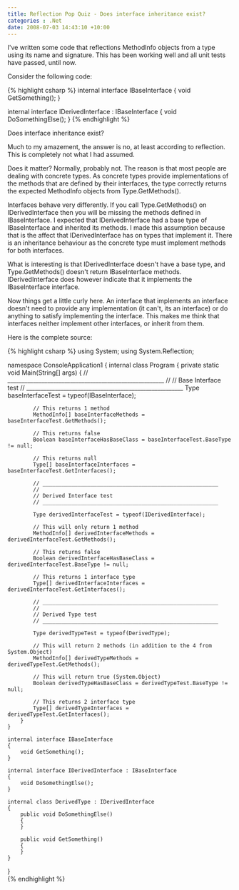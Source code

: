 ```yaml
---
title: Reflection Pop Quiz - Does interface inheritance exist?
categories : .Net
date: 2008-07-03 14:43:10 +10:00
---
```


I've written some code that reflections MethodInfo objects from a type using its name and signature. This has been working well and all unit tests have passed, until now. 

Consider the following code:

<!--more-->

{% highlight csharp %}
internal interface IBaseInterface
{
    void GetSomething();
}
    
internal interface IDerivedInterface : IBaseInterface
{
    void DoSomethingElse();
}
{% endhighlight %}

Does interface inheritance exist?

Much to my amazement, the answer is no, at least according to reflection. This is completely not what I had assumed.

Does it matter? Normally, probably not. The reason is that most people are dealing with concrete types. As concrete types provide implementations of the methods that are defined by their interfaces, the type correctly returns the expected MethodInfo objects from Type.GetMethods(). 

Interfaces behave very differently. If you call Type.GetMethods() on IDerivedInterface then you will be missing the methods defined in IBaseInterface. I expected that IDerivedInterface had a base type of IBaseInterface and inherited its methods. I made this assumption because that is the affect that IDerivedInterface has on types that implement it. There is an inheritance behaviour as the concrete type must implement methods for both interfaces.

What is interesting is that IDerivedInterface doesn't have a base type, and Type.GetMethods() doesn't return IBaseInterface methods. IDerivedInterface does however indicate that it implements the IBaseInterface interface. 

Now things get a little curly here. An interface that implements an interface doesn't need to provide any implementation (it can't, its an interface) or do anything to satisfy implementing the interface. This makes me think that interfaces neither implement other interfaces, or inherit from them.

Here is the complete source:

{% highlight csharp %}
using System;
using System.Reflection;
     
namespace ConsoleApplication1
{
    internal class Program
    {
        private static void Main(String[] args)
        {
            // _______________________________________________________
            //
            // Base Interface test
            // _______________________________________________________
            Type baseInterfaceTest = typeof(IBaseInterface);
     
            // This returns 1 method
            MethodInfo[] baseInterfaceMethods = baseInterfaceTest.GetMethods();
     
            // This returns false
            Boolean baseInterfaceHasBaseClass = baseInterfaceTest.BaseType != null;
     
            // This returns null
            Type[] baseInterfaceInterfaces = baseInterfaceTest.GetInterfaces();
     
            // _______________________________________________________
            //
            // Derived Interface test
            // _______________________________________________________
     
            Type derivedInterfaceTest = typeof(IDerivedInterface);
     
            // This will only return 1 method
            MethodInfo[] derivedInterfaceMethods = derivedInterfaceTest.GetMethods();
     
            // This returns false
            Boolean derivedInterfaceHasBaseClass = derivedInterfaceTest.BaseType != null;
     
            // This returns 1 interface type
            Type[] derivedInterfaceInterfaces = derivedInterfaceTest.GetInterfaces();
     
            // _______________________________________________________
            //
            // Derived Type test
            // _______________________________________________________
     
            Type derivedTypeTest = typeof(DerivedType);
     
            // This will return 2 methods (in addition to the 4 from System.Object)
            MethodInfo[] derivedTypeMethods = derivedTypeTest.GetMethods();
     
            // This will return true (System.Object)
            Boolean derivedTypeHasBaseClass = derivedTypeTest.BaseType != null;
     
            // This returns 2 interface type
            Type[] derivedTypeInterfaces = derivedTypeTest.GetInterfaces();
        }
    }
     
    internal interface IBaseInterface
    {
        void GetSomething();
    }
     
    internal interface IDerivedInterface : IBaseInterface
    {
        void DoSomethingElse();
    }
     
    internal class DerivedType : IDerivedInterface
    {
        public void DoSomethingElse()
        {
        }
     
        public void GetSomething()
        {
        }
    }
}    
{% endhighlight %}



